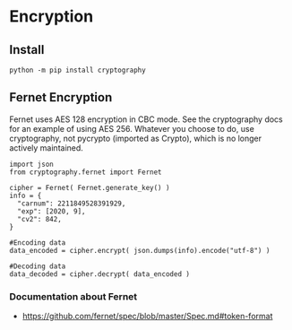 # Encryption

## Install

```
python -m pip install cryptography
```

## Fernet Encryption

Fernet uses AES 128 encryption in CBC mode. See the cryptography docs for an example of using AES 256. Whatever you choose to do, use cryptography, not pycrypto (imported as Crypto), which is no longer actively maintained.

```
import json
from cryptography.fernet import Fernet

cipher = Fernet( Fernet.generate_key() )
info = {
  "carnum": 2211849528391929,
  "exp": [2020, 9],
  "cv2": 842,
}

#Encoding data
data_encoded = cipher.encrypt( json.dumps(info).encode("utf-8") )

#Decoding data
data_decoded = cipher.decrypt( data_encoded )
```

### Documentation about Fernet
- https://github.com/fernet/spec/blob/master/Spec.md#token-format

